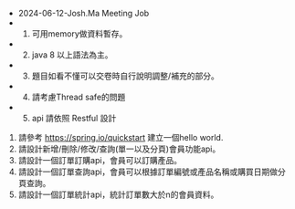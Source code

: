 *  2024-06-12-Josh.Ma Meeting Job
*  1. 可用memory做資料暫存。
*  2. java 8 以上語法為主。
*  3. 題目如看不懂可以交卷時自行說明調整/補充的部分。
*  4. 請考慮Thread safe的問題
*  5. api 請依照 Restful 設計

1. 請參考 https://spring.io/quickstart 建立一個hello world.
2. 請設計新增/刪除/修改/查詢(單一以及分頁)會員功能api。
3. 請設計一個訂單訂購api，會員可以訂購產品。
4. 請設計一個訂單查詢api，會員可以根據訂單編號或產品名稱或購買日期做分頁查詢。
5. 請設計一個訂單統計api，統計訂單數大於n的會員資料。